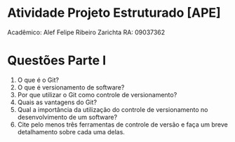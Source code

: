 # Atividade Projeto Estruturado [APE]

Acadêmico: Alef Felipe Ribeiro Zarichta
RA: 09037362

# Questões Parte I

1. O que é o Git?
2. O que é versionamento de software?
3. Por que utilizar o Git como controle de versionamento?
4. Quais as vantagens do Git?
5. Qual a importância da utilização do controle de versionamento no desenvolvimento de um software?
6. Cite pelo menos três ferramentas de controle de versão e faça um breve detalhamento sobre cada uma delas.